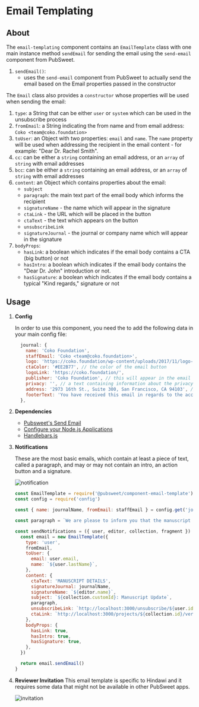 # Email Templating

## About

The `email-templating` component contains an `EmailTemplate` class with one main instance method `sendEmail` for sending the email using the `send-email` component from PubSweet.

1.  `sendEmail()`:
    - uses the `send-email` component from PubSweet to actually send the email based on the Email properties passed in the constructor

The `Email` class also provides a `constructor` whose properties will be used when sending the email:

1.  `type`: a String that can be either `user` or `system` which can be used in the unsubscribe process
2.  `fromEmail`: a String indicating the from name and from email address: `Coko <team@coko.foundation>`
3.  `toUser`: an Object with two properties: `email` and `name`. The `name` property will be used when addressing the recipient in the email content - for example: "Dear Dr. Rachel Smith".
4.  `cc`: can be either a `string` containing an email address, or an `array` of `string` with email addresses
5.  `bcc`: can be either a `string` containing an email address, or an `array` of `string` with email addresses
6.  `content`: an Object which contains properties about the email:
    - `subject`
    - `paragraph`: the main text part of the email body which informs the recipient
    - `signatureName` - the name which will appear in the signature
    - `ctaLink` - the URL which will be placed in the button
    - `ctaText` - the text which appears on the button
    - `unsubscribeLink`
    - `signatureJournal` - the journal or company name which will appear in the signature
7.  `bodyProps`:
    - `hasLink`: a boolean which indicates if the email body contains a CTA (big button) or not
    - `hasIntro`: a boolean which indicates if the email body contains the "Dear Dr. John" introduction or not.
    - `hasSignature`: a boolean which indicates if the email body contains a typical "Kind regards," signature or not

## Usage

1.  **Config**

    In order to use this component, you need the to add the following data in your main config file:

    ```js static
      journal: {
        name: 'Coko Foundation',
        staffEmail: 'Coko <team@coko.foundation>',
        logo: 'https://coko.foundation/wp-content/uploads/2017/11/logo-coko.png',
        ctaColor: '#EE2B77', // the color of the email button
        logoLink: 'https://coko.foundation/',
        publisher: 'Coko Foundation', // this will appear in the email footer
        privacy: '', // a text containing information about the privacy policy that will appear in the email footer
        address: '2973 16th St., Suite 300, San Francisco, CA 94103', // the address in the footer
        footerText: 'You have received this email in regards to the account creation, submission, or peer review process of a paper submitted to a journal published by Coko Foundation.'
      },
    ```

1.  **Dependencies**

    - [Pubsweet's Send Email](https://www.npmjs.com/package/@pubsweet/component-send-email)
    - [Configure your Node.js Applications](https://www.npmjs.com/package/config)
    - [Handlebars.js](https://www.npmjs.com/package/handlebars)

1.  **Notifications**

    These are the most basic emails, which contain at least a piece of text, called a paragraph, and may or may not contain an intro, an action button and a signature.

    ![notification](https://gitlab.coko.foundation/xpub/xpub-faraday/uploads/27cb6acc8ff4a07758f55e5ea0504d28/notification.png)

    ```js static
    const EmailTemplate = require('@pubsweet/component-email-template')
    const config = require('config')

    const { name: journalName, fromEmail: staffEmail } = config.get('journal')

    const paragraph = `We are please to inform you that the manuscript has passed the technical check process and is now submitted. Please click the link below to access the manuscript.`

    const sendNotifications = ({ user, editor, collection, fragment }) => {
      const email = new EmailTemplate({
        type: 'user',
        fromEmail,
        toUser: {
          email: user.email,
          name: `${user.lastName}`,
        },
        content: {
          ctaText: 'MANUSCRIPT DETAILS',
          signatureJournal: journalName,
          signatureName: `${editor.name}`,
          subject: `${collection.customId}: Manuscript Update`,
          paragraph,
          unsubscribeLink: `http://localhost:3000/unsubscribe/${user.id}`,
          ctaLink: `http://localhost:3000/projects/${collection.id}/versions/${fragment.id}/details`,
        },
        bodyProps: {
          hasLink: true,
          hasIntro: true,
          hasSignature: true,
        },
      })

      return email.sendEmail()
    }
    ```

1.  **Reviewer Invitation**
    This email template is specific to Hindawi and it requires some data that might not be available in other PubSweet apps.

    ![invitation](https://gitlab.coko.foundation/xpub/xpub-faraday/uploads/438af32b5da5532ed2bd6ca46588be50/Screen_Shot_2018-08-14_at_12.49.37.png)
